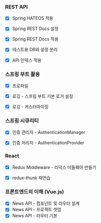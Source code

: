 ### REST API

- [x] Spring HATEOS 적용
- [x] Spring REST Docs 설정
- [x] Spring REST Docs 적용
- [x] 테스트용 DB와 설정 분리
- [x] API 인덱스 적용



### 스프링 부트 활용

- [x] 프로파일
- [x] 로깅 - 스프링 부트 기본 로거 설정
- [x] 로깅 - 커스터마이징



### 스프링 시큐리티

- [x] 인증 관리자 - AuthenticationManager
- [x] 인증 처리자 - AuthenticationProvider



### React

- [x] Redux Middleware - 리덕스 미들웨어 만들기 
- [x] redux-thunk 재연습



### 프론트엔드의 이해 (Vue.js)

- [x] News API - 컴포넌트 및 라우터 설계
- [x] News API - 프로젝트 셋업
- [x] News API - 라우터 기본